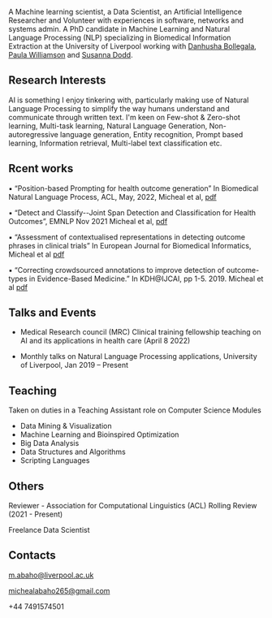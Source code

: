 A Machine learning scientist, a Data Scientist, an Artificial Intelligence Researcher and Volunteer with experiences in software, networks and systems admin. A PhD candidate in Machine Learning and Natural Language Processing (NLP) specializing in Biomedical Information Extraction at the University of Liverpool working with [Danhusha Bollegala](https://danushka.net/), [Paula Williamson](https://www.liverpool.ac.uk/population-health/staff/paula-williamson/) and [Susanna Dodd](https://www.liverpool.ac.uk/population-health/staff/susanna-dodd/).

## Research Interests

AI is something I enjoy tinkering with, particularly making use of Natural Language Processing to simplify the way humans understand and communicate through written text. I'm keen on Few-shot & Zero-shot learning, Multi-task learning, Natural Language Generation, Non-autoregressive language generation, Entity recognition, Prompt based learning, Information retrieval, Multi-label text classification etc.

## Rcent works
▪ “Position-based Prompting for health outcome generation” In Biomedical Natural Language
Process, ACL, May, 2022, Micheal et al, [pdf](https://arxiv.org/pdf/2204.03489.pdf)

▪ “Detect and Classify--Joint Span Detection and Classification for Health Outcomes”, EMNLP Nov 2021
Micheal et al, [pdf](https://aclanthology.org/2021.emnlp-main.686/)

▪ “Assessment of contextualised representations in detecting outcome phrases in clinical trials” In
European Journal for Biomedical Informatics, Micheal et al [pdf](https://bit.ly/3H6Vv0j)

▪ “Correcting crowdsourced annotations to improve detection of outcome-types in Evidence-Based
Medicine.” In KDH@IJCAI, pp 1-5. 2019.  Micheal et al  [pdf](http://ceur-ws.org/Vol-2429/)

## Talks and Events
- Medical Research council (MRC) Clinical training fellowship teaching on AI and its applications in health care (April 8 2022)

- Monthly talks on Natural Language Processing applications, University of Liverpool, Jan 2019 – Present

## Teaching
Taken on duties in a Teaching Assistant role on Computer Science Modules
- Data Mining & Visualization
- Machine Learning and Bioinspired Optimization
- Big Data Analysis
- Data Structures and Algorithms
- Scripting Languages

## Others
Reviewer - Association for Computational Linguistics (ACL) Rolling Review (2021 - Present)

Freelance Data Scientist

## Contacts
m.abaho@liverpool.ac.uk

michealabaho265@gmail.com

+44 7491574501
